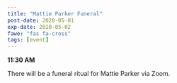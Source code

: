 ```yaml
---
title: "Mattie Parker Funeral"
post-date: 2020-05-01
exp-date: 2020-05-02
fawe: "fas fa-cross"
tags: [event]
---
```

**11:30 AM**

There will be a funeral ritual for Mattie Parker via Zoom.
